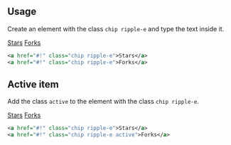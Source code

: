<ins id="stable"></ins>

## Usage
Create an element with the class `chip ripple-e` and type the text inside it.

<div class="p-4 m-1 bg-dark-1">
	<a href="#!" class="chip ripple-e">Stars</a>
	<a href="#!" class="chip ripple-e">Forks</a>
</div>   

```xml
<a href="#!" class="chip ripple-e">Stars</a>
<a href="#!" class="chip ripple-e">Forks</a>
```
## Active item
Add the class `active` to the element with the class `chip ripple-e`.

<div class="p-4 m-1 bg-dark-1">
	<a href="#!" class="chip ripple-e">Stars</a>
	<a href="#!" class="chip ripple-e active">Forks</a>
</div>   

```xml
<a href="#!" class="chip ripple-e">Stars</a>
<a href="#!" class="chip ripple-e active">Forks</a>
```

